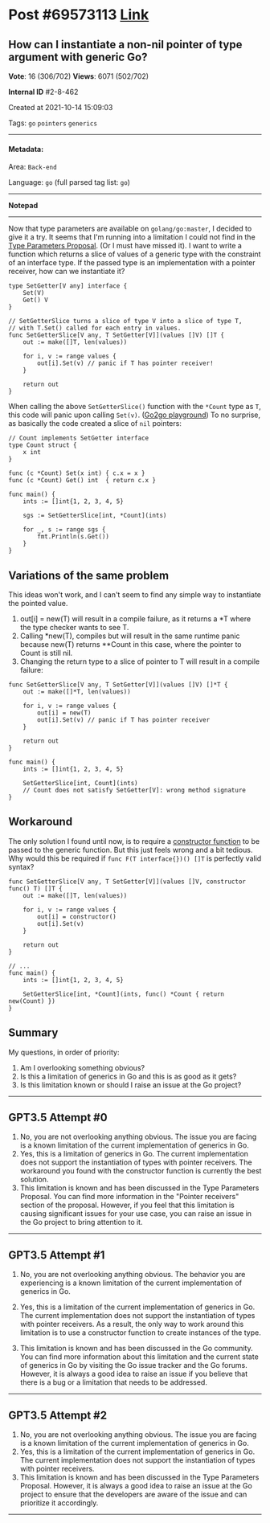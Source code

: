 
# Post \#69573113 [Link](https://stackoverflow.com/questions/69573113/)

## How can I instantiate a non-nil pointer of type argument with generic Go?

**Vote**: 16 (306/702) **Views**: 6071 (502/702) 

**Internal ID** \#2-8-462

Created at 2021-10-14 15:09:03

Tags: `go` `pointers` `generics`

----------

#### Metadata:

Area: `Back-end`

Language: `go` (full parsed tag list: `go`)

----------

**Notepad**


----------

Now that type parameters are available on `golang/go:master`, I decided to give it a try. It seems that I'm running into a limitation I could not find in the [Type Parameters Proposal](https://go.googlesource.com/proposal/+/refs/heads/master/design/43651-type-parameters.md). (Or I must have missed it).
I want to write a function which returns a slice of values of a generic type with the constraint of an interface type. If the passed type is an implementation with a pointer receiver, how can we instantiate it?
```
type SetGetter[V any] interface {
    Set(V)
    Get() V
}

// SetGetterSlice turns a slice of type V into a slice of type T,
// with T.Set() called for each entry in values.
func SetGetterSlice[V any, T SetGetter[V]](values []V) []T {
    out := make([]T, len(values))

    for i, v := range values {
        out[i].Set(v) // panic if T has pointer receiver!
    }

    return out
}
```

When calling the above `SetGetterSlice()` function with the `*Count` type as `T`, this code will panic upon calling `Set(v)`. ([Go2go playground](https://go2goplay.golang.org/p/h-xUzVDIy0p)) To no surprise, as basically the code created a slice of `nil` pointers:
```
// Count implements SetGetter interface
type Count struct {
    x int
}

func (c *Count) Set(x int) { c.x = x }
func (c *Count) Get() int  { return c.x }

func main() {
    ints := []int{1, 2, 3, 4, 5}

    sgs := SetGetterSlice[int, *Count](ints)
    
    for _, s := range sgs {
        fmt.Println(s.Get())
    }
}
```


## Variations of the same problem


This ideas won't work, and I can't seem to find any simple way to instantiate the pointed value.

1. out[i] = new(T) will result in a compile failure, as it returns a *T where the type checker wants to see T.
2. Calling *new(T), compiles but will result in the same runtime panic because new(T) returns **Count in this case, where the pointer to Count is still nil.
3. Changing the return type to a slice of pointer to T will result in a compile failure:


```
func SetGetterSlice[V any, T SetGetter[V]](values []V) []*T {
    out := make([]*T, len(values))

    for i, v := range values {
        out[i] = new(T)
        out[i].Set(v) // panic if T has pointer receiver
    }

    return out
}

func main() {
    ints := []int{1, 2, 3, 4, 5}

    SetGetterSlice[int, Count](ints)
    // Count does not satisfy SetGetter[V]: wrong method signature
}
```


## Workaround


The only solution I found until now, is to require a [constructor function](https://go2goplay.golang.org/p/-FEF-zpzBqT) to be passed to the generic function. But this just feels wrong and a bit tedious. Why would this be required if `func F(T interface{})() []T` is perfectly valid syntax?
```
func SetGetterSlice[V any, T SetGetter[V]](values []V, constructor func() T) []T {
    out := make([]T, len(values))

    for i, v := range values {
        out[i] = constructor()
        out[i].Set(v)
    }

    return out
}

// ...
func main() {
    ints := []int{1, 2, 3, 4, 5}

    SetGetterSlice[int, *Count](ints, func() *Count { return new(Count) })
}
```


## Summary


My questions, in order of priority:

1. Am I overlooking something obvious?
2. Is this a limitation of generics in Go and this is as good as it gets?
3. Is this limitation known or should I raise an issue at the Go project?




----------
        
## GPT3.5 Attempt \#0

1. No, you are not overlooking anything obvious. The issue you are facing is a known limitation of the current implementation of generics in Go.
2. Yes, this is a limitation of generics in Go. The current implementation does not support the instantiation of types with pointer receivers. The workaround you found with the constructor function is currently the best solution.
3. This limitation is known and has been discussed in the Type Parameters Proposal. You can find more information in the "Pointer receivers" section of the proposal. However, if you feel that this limitation is causing significant issues for your use case, you can raise an issue in the Go project to bring attention to it.

--------

## GPT3.5 Attempt \#1

1. No, you are not overlooking anything obvious. The behavior you are experiencing is a known limitation of the current implementation of generics in Go.

2. Yes, this is a limitation of the current implementation of generics in Go. The current implementation does not support the instantiation of types with pointer receivers. As a result, the only way to work around this limitation is to use a constructor function to create instances of the type.

3. This limitation is known and has been discussed in the Go community. You can find more information about this limitation and the current state of generics in Go by visiting the Go issue tracker and the Go forums. However, it is always a good idea to raise an issue if you believe that there is a bug or a limitation that needs to be addressed.

--------

## GPT3.5 Attempt \#2

1. No, you are not overlooking anything obvious. The issue you are facing is a known limitation of the current implementation of generics in Go.
2. Yes, this is a limitation of the current implementation of generics in Go. The current implementation does not support the instantiation of types with pointer receivers.
3. This limitation is known and has been discussed in the Type Parameters Proposal. However, it is always a good idea to raise an issue at the Go project to ensure that the developers are aware of the issue and can prioritize it accordingly.

--------
